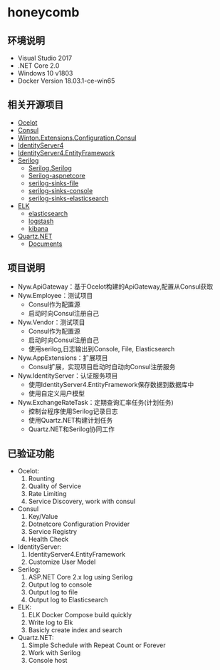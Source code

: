 # honeycomb

## 环境说明
- Visual Studio 2017
- .NET Core 2.0
- Windows 10 v1803
- Docker Version 18.03.1-ce-win65 

## 相关开源项目
- [Ocelot](https://github.com/ThreeMammals/Ocelot)
- [Consul](https://github.com/hashicorp/consul)
- [Winton.Extensions.Configuration.Consul](https://github.com/wintoncode/Winton.Extensions.Configuration.Consul)
- [IdentityServer4](https://github.com/IdentityServer/IdentityServer4)
- [IdentityServer4.EntityFramework](https://github.com/IdentityServer/IdentityServer4.EntityFramework)
- [Serilog](https://github.com/serilog)
	- [Serilog.Serilog](https://github.com/serilog/serilog)
	- [Serilog-aspnetcore](https://github.com/serilog/serilog-aspnetcore)
	- [serilog-sinks-file](https://github.com/serilog/serilog-sinks-file)
	- [serilog-sinks-console](https://github.com/serilog/serilog-sinks-console)
	- [serilog-sinks-elasticsearch](https://github.com/serilog/serilog-sinks-elasticsearch)
- [ELK](https://github.com/elastic/)
	- [elasticsearch](https://github.com/elastic/elasticsearch)
	- [logstash](https://github.com/elastic/logstash)
	- [kibana](https://github.com/elastic/kibana)
- [Quartz.NET](https://github.com/quartznet/quartznet)
	- [Documents](https://www.quartz-scheduler.net/documentation/index.html)

## 项目说明
- Nyw.ApiGateway：基于Ocelot构建的ApiGateway,配置从Consul获取
- Nyw.Employee：测试项目
	- Consul作为配置源
	- 启动时向Consul注册自己
- Nyw.Vendor：测试项目
	- Consul作为配置源
	- 启动时向Consul注册自己
	- 使用serilog,日志输出到Console, File, Elasticsearch
- Nyw.AppExtensions：扩展项目
	- Consul扩展，实现项目启动时自动向Consul注册服务
- Nyw.IdentityServer：认证服务项目
	- 使用IdentityServer4.EntityFramework保存数据到数据库中
	- 使用自定义用户模型
- Nyw.ExchangeRateTask：定期查询汇率任务(计划任务)
	- 控制台程序使用Serilog记录日志
	- 使用Quartz.NET构建计划任务
	- Quartz.NET和Serilog协同工作

## 已验证功能
- Ocelot:
	1. Rounting 
	1. Quality of Service
	1. Rate Limiting
	1. Service Discovery, work with consul
- Consul
	1. Key/Value
	1. Dotnetcore Configuration Provider
	1. Service Registry
	1. Health Check
- IdentityServer:
	1. IdentityServer4.EntityFramework
	1. Customize User Model
- Serilog:
	1. ASP.NET Core 2.x log using Serilog
	1. Output log to console
	1. Output log to file
	1. Output log to Elasticsearch
- ELK:
	1. ELK Docker Compose build quickly
	1. Write log to Elk
	1. Basicly create index and search
- Quartz.NET:
	1. Simple Schedule with Repeat Count or Forever
	1. Work with Serilog
	1. Console host